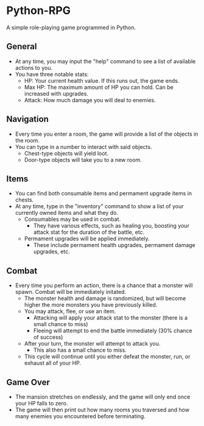 # Python-RPG
A simple role-playing game programmed in Python.
## General
- At any time, you may input the "help" command to see a list of available actions to you.
- You have three notable stats:
  - HP: Your current health value. If this runs out, the game ends.
  - Max HP: The maximum amount of HP you can hold. Can be increased with upgrades.
  - Attack: How much damage you will deal to enemies.
## Navigation
- Every time you enter a room, the game will provide a list of the objects in the room.
- You can type in a number to interact with said objects.
  - Chest-type objects will yield loot.
  - Door-type objects will take you to a new room.
## Items
- You can find both consumable items and permament upgrade items in chests.
- At any time, type in the "inventory" command to show a list of your currently owned items and what they do.
  - Consumables may be used in combat.
    - They have various effects, such as healing you, boosting your attack stat for the duration of the battle, etc.
  - Permament upgrades will be applied immediately.
    - These include permament health upgrades, permament damage upgrades, etc.
## Combat
- Every time you perform an action, there is a chance that a monster will spawn. Combat will be immediately initated.
  - The monster health and damage is randomized, but will become higher the more monsters you have previously killed.
  - You may attack, flee, or use an item.
    - Attacking will apply your attack stat to the monster (there is a small chance to miss)
    - Fleeing will attempt to end the battle immediately (30% chance of success)
  - After your turn, the monster will attempt to attack you.
    - This also has a small chance to miss.
  - This cycle will continue until you either defeat the monster, run, or exhaust all of your HP.
## Game Over
- The mansion stretches on endlessly, and the game will only end once your HP falls to zero.
- The game will then print out how many rooms you traversed and how many enemies you encountered before terminating.
